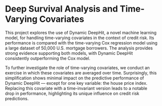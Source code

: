 # Deep Survival Analysis and Time-Varying Covariates
This project explores the use of Dynamic DeepHit, a novel machine learning model, for handling time-varying covariates in the context of credit risk. Its performance is compared with the time-varying Cox regression model using a large dataset of 50,000 U.S. mortgage borrowers. The analysis provides strong evidence supporting both models, with Dynamic DeepHit consistently outperforming the Cox model.

To further investigate the role of time-varying covariates, we conduct an exercise in which these covariates are averaged over time. Surprisingly, this simplification shows minimal impact on the predictive performance of Dynamic DeepHit — except for one key variable: the house price index. Replacing this covariate with a time-invariant version leads to a notable drop in performance, highlighting its unique influence on credit risk predictions.

